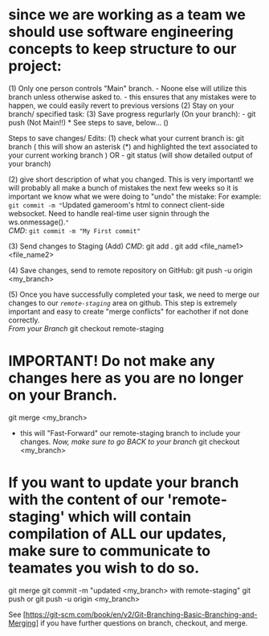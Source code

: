 # since we are working as a team we should use software engineering concepts to keep structure to our project:

(1) Only one person controls "Main" branch. 
    - Noone else will utilize this branch unless otherwise asked to.
    - this ensures that any mistakes were to happen, we could easily revert to previous versions
(2) Stay on your branch/ specified task:
(3) Save progress regurlarly (On your branch):
    - git push <my-branch-name> (Not Main!!)
        * See steps to save, below...
()

Steps to save changes/ Edits:
(1) check what your current branch is:
    git branch
        ( this will show an asterisk (*) and highlighted the text associated to your current working branch )
        OR -
        git status (will show detailed output of your branch)

(2) give short description of what you changed. This is very important! we will probably all make a bunch of mistakes the next few weeks so it is important we know what we were doing to "undo" the mistake:
    For example:
        `git commit -m "`Updated gameroom's html to connect client-side websocket. Need to handle real-time user signin through the ws.onmessage().`"`  
    *CMD*:
    `git commit -m "My First commit"`

(3) Send changes to Staging (Add)
    *CMD*:
    git add .
    git add <file_name1> <file_name2> 

(4) Save changes, send to remote repository on GitHub:
    git push -u origin <my_branch>


(5) Once you have successfully completed your task, we need to merge our changes to our *`remote-staging`* area on github. This step is extremely important and easy to create "merge conflicts" for eachother if not done correctly.  
*From your Branch*
git checkout remote-staging
# IMPORTANT! Do not make any changes here as you are no longer on your Branch.
git merge <my_branch>
* this will "Fast-Forward" our remote-staging branch to include your changes.
*Now, make sure to go BACK to your branch*
git checkout <my_branch>
# If you want to update your branch with the content of our 'remote-staging' which will contain compilation of ALL our updates, make sure to communicate to teamates you wish to do so. 
git merge <remote-staging>
git commit -m "updated <my_branch> with remote-staging"
git push 
or 
git push -u origin <my_branch>
 
See [https://git-scm.com/book/en/v2/Git-Branching-Basic-Branching-and-Merging] if you have further questions on branch, checkout, and merge.